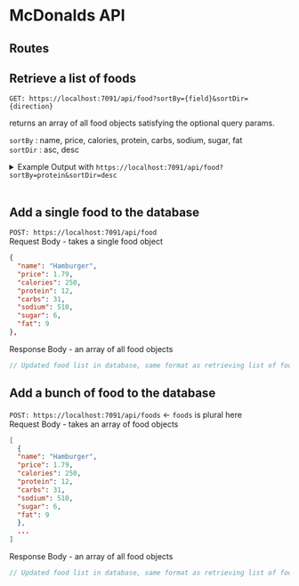 # McDonalds API

## Routes

## Retrieve a list of foods
`GET: https://localhost:7091/api/food?sortBy={field}&sortDir={direction}`

returns an array of all food objects satisfying the optional query params.

`sortBy`  : name, price, calories, protein, carbs, sodium, sugar, fat
<br/>
`sortDir` : asc, desc

<details>
<summary>Example Output with <code>https://localhost:7091/api/food?sortBy=protein&sortDir=desc</code></summary>

```json
[
  {
    "id": 7,
    "name": "Double Quarter Pounder with Cheese",
    "price": 6.99,
    "calories": 740,
    "protein": 48,
    "carbs": 43,
    "sodium": 1360,
    "sugar": 10,
    "fat": 42
  },
  {
    "id": 18,
    "name": "20pc McNuggets",
    "price": 8.19,
    "calories": 830,
    "protein": 46,
    "carbs": 51,
    "sodium": 1670,
    "sugar": 0,
    "fat": 49
  },
  {
    "id": 4,
    "name": "Triple Cheeseburger",
    "price": 3.59,
    "calories": 540,
    "protein": 32,
    "carbs": 34,
    "sodium": 1280,
    "sugar": 7,
    "fat": 35
  },
  {
    "id": 6,
    "name": "Quarter Pounder with Cheese",
    "price": 5.79,
    "calories": 520,
    "protein": 30,
    "carbs": 42,
    "sodium": 1140,
    "sugar": 10,
    "fat": 26
  },
  {
    "id": 11,
    "name": "Deluxe Crispy Chicken Sandwich",
    "price": 5.59,
    "calories": 530,
    "protein": 27,
    "carbs": 48,
    "sodium": 1050,
    "sugar": 10,
    "fat": 26
  },
  {
    "id": 10,
    "name": "Crispy Chicken Sandwich",
    "price": 4.89,
    "calories": 470,
    "protein": 26,
    "carbs": 46,
    "sodium": 1140,
    "sugar": 9,
    "fat": 20
  },
  {
    "id": 3,
    "name": "Double Cheeseburger",
    "price": 2.89,
    "calories": 450,
    "protein": 25,
    "carbs": 34,
    "sodium": 1120,
    "sugar": 7,
    "fat": 24
  },
  {
    "id": 5,
    "name": "Big Mac",
    "price": 5.59,
    "calories": 550,
    "protein": 25,
    "carbs": 45,
    "sodium": 1010,
    "sugar": 9,
    "fat": 30
  },
  {
    "id": 17,
    "name": "10pc McNuggets",
    "price": 4.79,
    "calories": 420,
    "protein": 23,
    "carbs": 25,
    "sodium": 840,
    "sugar": 0,
    "fat": 25
  },
  {
    "id": 9,
    "name": "Filet-O-Fish",
    "price": 4.99,
    "calories": 390,
    "protein": 19,
    "carbs": 39,
    "sodium": 580,
    "sugar": 5,
    "fat": 19
  },
  {
    "id": 2,
    "name": "Cheeseburger",
    "price": 2.29,
    "calories": 300,
    "protein": 15,
    "carbs": 32,
    "sodium": 720,
    "sugar": 7,
    "fat": 13
  },
  {
    "id": 8,
    "name": "McChicken",
    "price": 4.2,
    "calories": 400,
    "protein": 14,
    "carbs": 39,
    "sodium": 560,
    "sugar": 5,
    "fat": 21
  },
  {
    "id": 16,
    "name": "6pc McNuggets",
    "price": 2.89,
    "calories": 250,
    "protein": 14,
    "carbs": 15,
    "sodium": 500,
    "sugar": 0,
    "fat": 15
  },
  {
    "id": 1,
    "name": "Hamburger",
    "price": 1.79,
    "calories": 250,
    "protein": 12,
    "carbs": 31,
    "sodium": 510,
    "sugar": 6,
    "fat": 9
  },
  {
    "id": 15,
    "name": "4pc McNuggets",
    "price": 1.99,
    "calories": 170,
    "protein": 9,
    "carbs": 10,
    "sodium": 330,
    "sugar": 0,
    "fat": 10
  },
  {
    "id": 14,
    "name": "Large Fries",
    "price": 4.99,
    "calories": 480,
    "protein": 7,
    "carbs": 65,
    "sodium": 400,
    "sugar": 0,
    "fat": 23
  },
  {
    "id": 13,
    "name": "Medium Fries",
    "price": 3.99,
    "calories": 320,
    "protein": 5,
    "carbs": 43,
    "sodium": 260,
    "sugar": 0,
    "fat": 15
  },
  {
    "id": 12,
    "name": "Small Fries",
    "price": 2.39,
    "calories": 230,
    "protein": 3,
    "carbs": 31,
    "sodium": 190,
    "sugar": 0,
    "fat": 11
  }
]
```
</details>
<br/>

## Add a single food to the database
`POST: https://localhost:7091/api/food`
<br/>
Request Body - takes a single food object
```json
{
  "name": "Hamburger",
  "price": 1.79,
  "calories": 250,
  "protein": 12,
  "carbs": 31,
  "sodium": 510,
  "sugar": 6,
  "fat": 9
},
```
Response Body - an array of all food objects
```js
// Updated food list in database, same format as retrieving list of foods.
```

## Add a bunch of food to the database
`POST: https://localhost:7091/api/foods`  <- `foods` is plural here
<br/>
Request Body - takes an array of food objects

```json
[
  {
  "name": "Hamburger",
  "price": 1.79,
  "calories": 250,
  "protein": 12,
  "carbs": 31,
  "sodium": 510,
  "sugar": 6,
  "fat": 9
  },
  ...
]
```

Response Body - an array of all food objects
```js
// Updated food list in database, same format as retrieving list of foods.
```
